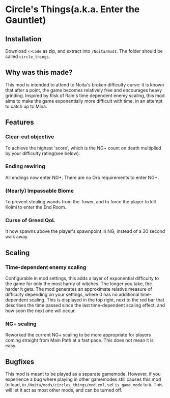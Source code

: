 # Circle's Things(a.k.a. Enter the Gauntlet)
## Installation
Download `<>Code` as zip, and extract into `/Noita/mods`. The folder should be called `circle_things`.
## Why was this made?
This mod is intended to attend to Noita's broken difficulty curve: it is known that after a point, the game becomes relatively free and encourages heavy grinding. Inspired by Risk of Rain's time dependent enemy scaling, this mod aims to make the game exponentially more difficult with time, in an attempt to catch up to Mina.
## Features
### Clear-cut objective
To achieve the highest 'score', which is the NG+ count on death multiplied by your difficulty rating(see below).
### Ending rewiring
All endings now enter NG+. There are no Orb requirements to enter NG+.
### (Nearly) Impassable Biome
To prevent stealing wands from the Tower, and to force the player to kill Kolmi to enter the End Room.
### Curse of Greed QoL
It now spawns above the player's spawnpoint in NG, instead of a 30 second walk away.
## Scaling
### Time-dependent enemy scaling
Configurable in mod settings, this adds a layer of exponential difficulty to the game for only the most hardy of witches. The longer you take, the harder it gets. The mod generates an approximate relative measure of difficulty depending on your settings, where 0 has no additional time-dependent scaling. This is displayed in the top right, next to the red bar that describes the time passed since the last time-dependent scaling effect, and how soon the next one will occur.
### NG+ scaling
Reworked the current NG+ scaling to be more appropriate for players coming straight from Main Path at a fast pace. This does not mean it is easy.
## Bugfixes
This mod is meant to be played as a separate gamemode. However, if you experience a bug where playing in other gamemodes still causes this mod to load, in `/Noita/mods/circles_things/mod.xml`, set `is_game_mode` to `0`. This will let it act as most other mods, and can be turned off.